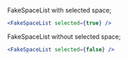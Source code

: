 FakeSpaceList with selected space;

```jsx
<FakeSpaceList selected={true} />
```

FakeSpaceList without selected space;

```jsx
<FakeSpaceList selected={false} />
```
